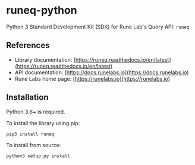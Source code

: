 # runeq-python

Python 3 Standard Development Kit (SDK) for Rune Lab's Query API: `runeq`

## References

* Library documentation: [https://runeq.readthedocs.io/en/latest](https://runeq.readthedocs.io/en/latest)
* API documentation: [https://docs.runelabs.io](https://docs.runelabs.io)
* Rune Labs home page: [https://runelabs.io](https://runelabs.io)

## Installation

Python 3.6+ is required.

To install the library using pip:

    pip3 install runeq

To install from source:

    python3 setup.py install
